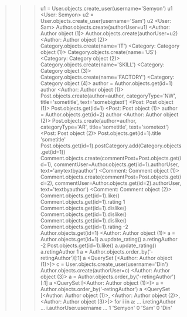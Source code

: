 >>> u1 = User.objects.create_user(username='Semyon')
>>> u1
<User: Semyon>
>>> u2 = User.objects.create_user(username='Sam')
>>> u2
<User: Sam>
>>> Author.objects.create(authorUser=u1)
<Author: Author object (1)>
>>> Author.objects.create(authorUser=u2)
<Author: Author object (2)>
>>> Category.objects.create(name='IT')
<Category: Category object (1)>
>>> Category.objects.create(name='US')
<Category: Category object (2)>
>>> Category.objects.create(name='SKILL')
<Category: Category object (3)>
>>> Category.objects.create(name='FACTORY')
<Category: Category object (4)>
>>> author = Author.objects.get(id=1)
>>> author
<Author: Author object (1)>
>>> Post.objects.create(author=author, categoryType='NW', title='sometitle', text='somebigtext')
<Post: Post object (1)>
>>> Post.objects.get(id=1)
<Post: Post object (1)>
>>> author = Author.objects.get(id=2)
>>> author
<Author: Author object (2)>
>>> Post.objects.create(author=author, categoryType='AR', title='sometitle', text='sometext') 
<Post: Post object (2)>
>>> Post.objects.get(id=1).title
'sometitle'
>>> Post.objects.get(id=1).postCategory.add(Category.objects.get(id=1))
>>> Comment.objects.create(commentPost=Post.objects.get(id=1), commentUser=Author.objects.get(id=1).authorUser, text='anytextbyauthor')
<Comment: Comment object (1)>
>>> Comment.objects.create(commentPost=Post.objects.get(id=2), commentUser=Author.objects.get(id=2).authorUser, text='textbyauthor')
<Comment: Comment object (2)>
>>> Comment.objects.get(id=1).like()
>>> Comment.objects.get(id=1).rating
1
>>> Comment.objects.get(id=1).dislike()
>>> Comment.objects.get(id=1).dislike()
>>> Comment.objects.get(id=1).dislike()
>>> Comment.objects.get(id=1).rating
-2
>>> Author.objects.get(id=1)
<Author: Author object (1)>
>>> a = Author.objects.get(id=1)
>>> a.update_rating()
>>> a.retingAuthor
-2
>>> Post.objects.get(id=1).like()
>>> a.update_rating()
>>> a.retingAuthor
1
>>> a = Author.objects.order_by('-retingAuthor')[:1]
>>> a
<QuerySet [<Author: Author object (1)>]>
>>> c = User.objects.create_user(username='Din')
>>> Author.objects.create(authorUser=c)
<Author: Author object (3)>
>>> a = Author.objects.order_by('-retingAuthor')[:1]
>>> a
<QuerySet [<Author: Author object (1)>]>
>>> a = Author.objects.order_by('-retingAuthor')
>>> a
<QuerySet [<Author: Author object (1)>, <Author: Author object (2)>, <Author: Author object (3)>]>
>>> for i in a:
...     i.retingAuthor
...     i.authorUser.username
... 
1
'Semyon'
0
'Sam'
0
'Din'

